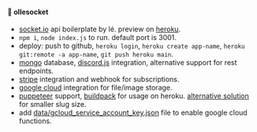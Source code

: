#### 🔮 ollesocket

- [socket.io](https://socket.io) api boilerplate by lé. preview on [heroku](https://ollesocket-api.herokuapp.com).
- `npm i`, `node index.js` to run. default port is 3001.
- deploy: push to github, `heroku login`, `heroku create app-name`, `heroku git:remote -a app-name`, `git push heroku main`.
- [mongo](https://mongodb.com/atlas/database) database, [discord.js](https://discordjs.guide) integration, alternative support for rest endpoints.
- [stripe](https://stripe.com) integration and webhook for subscriptions.
- [google cloud](https://cloud.google.com/) integration for file/image storage.
- [puppeteer](https://pptr.dev) support, [buildpack](https://github.com/jontewks/puppeteer-heroku-buildpack) for usage on heroku. [alternative solution](https://stackoverflow.com/a/74858297/8919391) for smaller slug size.
- add [data/gcloud_service_account_key.json](https://dev.to/kamalhossain/upload-file-to-google-cloud-storage-from-nodejs-server-5cdg) file to enable google cloud functions.